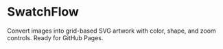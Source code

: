 # SwatchFlow

Convert images into grid-based SVG artwork with color, shape, and zoom controls. Ready for GitHub Pages.